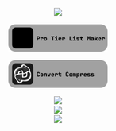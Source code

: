 <p align='center'>
  <a href='https://github.com/LiamSwayne?tab=repositories&q=&type=&language=&sort=stargazers'>
    <img width='200' src='https://img.shields.io/github/stars/LiamSwayne?affiliations=OWNER&label=Stars%20on%20my%20repos&labelColor=%23210083&color=%233F0076'/>
  </a>
</p>
<p align='center'>
  <a href='https://protierlist.web.app'><img width='200' src='https://github.com/LiamSwayne/LiamSwayne/raw/main/protierlist.svg' alt='My Sites'/></a>
</p>
<p align='center'>
  <a href='https://convertcompress.web.app'><img width='200' src='https://github.com/LiamSwayne/LiamSwayne/raw/main/convertcompress.svg' alt='My Sites'/></a>
</p>
<p align='center'>
  <a href='https://obsidian.md/'>
      <img width='200' src='https://img.shields.io/badge/Writer%20using%20Obsidian-8b5cf7?color=%231a1a1a'/>
      <br>
      <img width='370' src='https://img.shields.io/badge/Latest%20Obsidian%20commit-2023/10/19 5:50 PM-8b5cf7?labelColor=%231a1a1a&color=%238b5cf7'/>
      <br>
      <img width='325' src='https://img.shields.io/badge/Total%20Obsidian%20repository%20commits-3694-8b5cf7?labelColor=%231a1a1a&color=%238b5cf7'/>
  </a>
</p>
